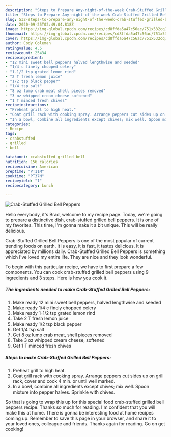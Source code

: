 ```yaml
---
description: "Steps to Prepare Any-night-of-the-week Crab-Stuffed Grilled Bell Peppers"
title: "Steps to Prepare Any-night-of-the-week Crab-Stuffed Grilled Bell Peppers"
slug: 532-steps-to-prepare-any-night-of-the-week-crab-stuffed-grilled-bell-peppers
date: 2020-09-25T02:49:04.818Z
image: https://img-global.cpcdn.com/recipes/cd8ffda5a47c56ac/751x532cq70/crab-stuffed-grilled-bell-peppers-recipe-main-photo.jpg
thumbnail: https://img-global.cpcdn.com/recipes/cd8ffda5a47c56ac/751x532cq70/crab-stuffed-grilled-bell-peppers-recipe-main-photo.jpg
cover: https://img-global.cpcdn.com/recipes/cd8ffda5a47c56ac/751x532cq70/crab-stuffed-grilled-bell-peppers-recipe-main-photo.jpg
author: Cody Coleman
ratingvalue: 4.5
reviewcount: 25434
recipeingredient:
- "12 mini sweet bell peppers halved lengthwise and seeded"
- "1/4 c finely chopped celery"
- "1-1/2 tsp grated lemon rind"
- "2 T fresh lemon juice"
- "1/2 tsp black pepper"
- "1/4 tsp salt"
- "8 oz lump crab meat shell pieces removed"
- "3 oz whipped cream cheese softened"
- "1 T minced fresh chives"
recipeinstructions:
- "Preheat grill to high heat."
- "Coat grill rack with cooking spray. Arrange peppers cut sides up on grill rack, cover and cook 4 min. or until well marked."
- "In a bowl, combine all ingredients except chives; mix well. Spoon mixture into pepper halves. Sprinkle with chives."
categories:
- Recipe
tags:
- crabstuffed
- grilled
- bell

katakunci: crabstuffed grilled bell 
nutrition: 156 calories
recipecuisine: American
preptime: "PT11M"
cooktime: "PT37M"
recipeyield: "1"
recipecategory: Lunch

---
```



![Crab-Stuffed Grilled Bell Peppers](https://img-global.cpcdn.com/recipes/cd8ffda5a47c56ac/751x532cq70/crab-stuffed-grilled-bell-peppers-recipe-main-photo.jpg)

Hello everybody, it's Brad, welcome to my recipe page. Today, we're going to prepare a distinctive dish, crab-stuffed grilled bell peppers. It is one of my favorites. This time, I'm gonna make it a bit unique. This will be really delicious.



Crab-Stuffed Grilled Bell Peppers is one of the most popular of current trending foods on earth. It is easy, it is fast, it tastes delicious. It is appreciated by millions daily. Crab-Stuffed Grilled Bell Peppers is something which I've loved my entire life. They are nice and they look wonderful.


To begin with this particular recipe, we have to first prepare a few components. You can cook crab-stuffed grilled bell peppers using 9 ingredients and 3 steps. Here is how you cook it.

<!--inarticleads1-->

##### The ingredients needed to make Crab-Stuffed Grilled Bell Peppers:

1. Make ready 12 mini sweet bell peppers, halved lengthwise and seeded
1. Make ready 1/4 c finely chopped celery
1. Make ready 1-1/2 tsp grated lemon rind
1. Take 2 T fresh lemon juice
1. Make ready 1/2 tsp black pepper
1. Get 1/4 tsp salt
1. Get 8 oz lump crab meat, shell pieces removed
1. Take 3 oz whipped cream cheese, softened
1. Get 1 T minced fresh chives




<!--inarticleads2-->

##### Steps to make Crab-Stuffed Grilled Bell Peppers:

1. Preheat grill to high heat.
1. Coat grill rack with cooking spray. Arrange peppers cut sides up on grill rack, cover and cook 4 min. or until well marked.
1. In a bowl, combine all ingredients except chives; mix well. Spoon mixture into pepper halves. Sprinkle with chives.




So that is going to wrap this up for this special food crab-stuffed grilled bell peppers recipe. Thanks so much for reading. I'm confident that you will make this at home. There is gonna be interesting food at home recipes coming up. Remember to save this page in your browser, and share it to your loved ones, colleague and friends. Thanks again for reading. Go on get cooking!
